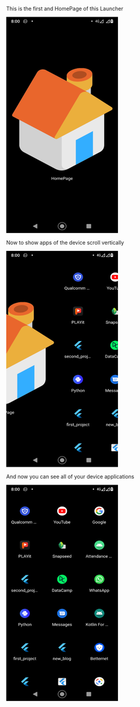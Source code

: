 This is the first and HomePage of this Launcher


<img src="images/show_one.png" width="300" height="580">

Now to show apps of the device scroll vertically

<img src="images/show_two.png" width="300" height="580">

And now you can see all of your device applications


<img src="images/show_three.png" width="300" height="580">
